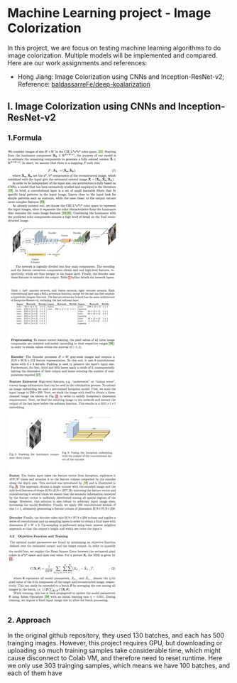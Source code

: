 # Machine Learning project - Image Colorization
In this project, we are focus on testing machine learning algorithms to do image colorization. Multiple models will be implemented and compared. Here are our work assignments and references:

* Hong Jiang: 
Image Colorization using CNNs and Inception-ResNet-v2; Reference: [baldassarreFe/deep-koalarization](https://github.com/baldassarreFe/deep-koalarization)

## I. Image Colorization using CNNs and Inception-ResNet-v2
### 1.Formula
![](https://github.com/brainleft/ML-project/blob/master/CNNs%20and%20Inception-ResNet-v2/image_in_readme/IMG_0855.JPG)


### 2. Approach
In the original github repository, they used 130 batches, and each has 500 trainging images. However, this project requires GPU, but downloading or uploading so much training samples take considerable time, which might cause disconnect to Colab VM, and therefore need to reset runtime. Here we only use 303 trainging samples, which means we have 100 batches, and each of them have  
